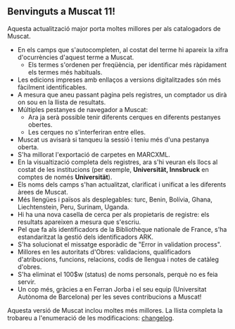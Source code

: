 ## Benvinguts a Muscat 11!

Aquesta actualització major porta moltes millores per als catalogadors de Muscat.

* En els camps que s'autocompleten, al costat del terme hi apareix la xifra d'ocurrències d'aquest terme a Muscat.
  * Els termes s'ordenen per freqüència, per identificar més ràpidament els termes més habituals.
* Les edicions impreses amb enllaços a versions digitalitzades són més fàcilment identificables.
* A mesura que aneu passant pàgina pels registres, un comptador us dirà on sou en la llista de resultats.
* Múltiples pestanyes de navegador a Muscat:
  * Ara ja serà possible tenir diferents cerques en diferents pestanyes obertes.
  * Les cerques no s'interferiran entre elles.
* Muscat us avisarà si tanqueu la sessió i teniu més d'una pestanya oberta.
* S'ha millorat l'exportació de carpetes en MARCXML.
* En la visualtizació completa dels registres, ara s'hi veuran els llocs al costat de les institucions (per exemple, **Universität, Innsbruck** en comptes de només **Universität**).
* Els noms dels camps s'han actualitzat, clarificat i unificat a les diferents àrees de Muscat.
* Més llengües i països als desplegables: turc, Benin, Bolívia, Ghana,  Liechtenstein, Peru, Surinam, Uganda.
* Hi ha una nova casella de cerca per als propietaris de registre: els resultats apareixen a mesura que s'escriu.
* Pel que fa als identificadors de la Bibliothèque nationale de France, s'ha estandaritzat la gestió dels identificadors ARK.
* S'ha solucionat el missatge esporàdic de "Error in validation process".
* Millores en les autoritats d'Obres: validacions, qualificadors d'atribucions, funcions, relacions, codis de llengua i notes de catàleg d'obres.
* S'ha eliminat el 100$w (status) de noms personals, perquè no es feia servir.
* Un cop més, gràcies a en Ferran Jorba i el seu equip (Universitat Autònoma de Barcelona) per les seves contribucions a Muscat!

Aquesta versió de Muscat inclou moltes més millores. La llista completa la trobareu a l'enumeració de les modificacions: [changelog](https://github.com/rism-digital/muscat/blob/master/CHANGELOG).

